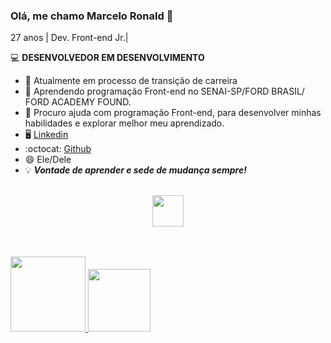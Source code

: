 ### Olá, me chamo Marcelo Ronald 👋
27 anos | Dev. Front-end Jr.|

:computer: **DESENVOLVEDOR EM DESENVOLVIMENTO**

- :arrows_counterclockwise: Atualmente em  processo de transição de carreira   
- 🌱 Aprendendo programação Front-end no SENAI-SP/FORD BRASIL/ FORD ACADEMY FOUND.
- 🤔 Procuro ajuda com programação Front-end, para desenvolver minhas habilidades e explorar melhor meu aprendizado.
- :desktop_computer: [Linkedin](https://br.linkedin.com/in/marcelo-ronald-moraes-sousa-lindoso-704549174/)
- :octocat: [Github](https://github.com/marceloronald96)
- 😄 Ele/Dele
- :bulb: ***Vontade de aprender e sede de mudança sempre!***
<br><br>
<div>
  <p align="center">
<img height ="50px"src =https://skillicons.dev/icons?i=javascript,git,github,html,css,)(https://skillicons.dev)/></p>
<br><br>

  <a href="https://github.com/marceloronald96">
  <img height="120px" src="https://github-readme-stats.vercel.app/api?username=marceloronald96&show_icons=true&theme=tokyonight"/> 
  <img height="100px" src="https://github-readme-stats.vercel.app/api/top-langs/?username=marceloronald96&layout=compact&theme=tokyonight"/>
</div>





